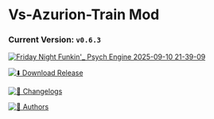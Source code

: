 # Vs-Azurion-Train Mod
### **Current Version:** `v0.6.3`

[![Friday Night Funkin'_ Psych Engine 2025-09-10 21-39-09](./art/epicgame.gif)](https://youtu.be/Wod0lYDAXTA)


[![⬇️ Download Release](https://img.shields.io/badge/Download-Recent-gray?style=for-the-badge&logo=github&logoColor=white)](https://github.com/ezura-azur/Vs-Azurion-Train/releases)

[![📜 Changelogs](https://img.shields.io/badge/See-Changelogs-gray?style=for-the-badge&logo=github&logoColor=white)](https://github.com/ezura-azur/Vs-Azurion-Train/blob/main/Changelog.md)

[![👥 Authors](https://img.shields.io/badge/See-Authors-gray?style=for-the-badge&logo=github&logoColor=white)](https://github.com/ezura-azur/Vs-Azurion-Train/blob/main/AUTHORS.md)
